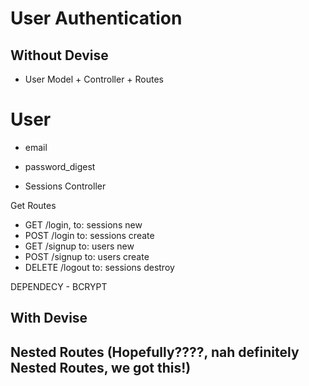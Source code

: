 # User Authentication

## Without Devise
- User Model + Controller + Routes

# User
- email
- password_digest

- Sessions Controller

Get Routes
- GET /login, to: sessions new
- POST /login to: sessions create
- GET /signup to: users new
- POST /signup to: users create
- DELETE /logout to: sessions destroy

DEPENDECY - BCRYPT

## With Devise



## Nested Routes (Hopefully????, nah definitely Nested Routes, we got this!)